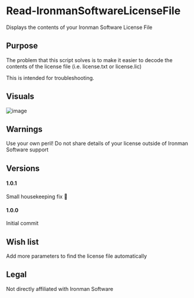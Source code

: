 # Read-IronmanSoftwareLicenseFile
 Displays the contents of your Ironman Software License File

## Purpose

The problem that this script solves is to make it easier to decode the contents of the license file (i.e. license.txt or license.lic)

This is intended for troubleshooting.

## Visuals

![image](https://user-images.githubusercontent.com/537287/168902731-bece4b5b-3c6d-440f-ab51-954c484e99fe.png)

## Warnings

Use your own peril! Do not share details of your license outside of Ironman Software support

## Versions

#### 1.0.1

Small housekeeping fix 🧹

#### 1.0.0

Initial commit

## Wish list

Add more parameters to find the license file automatically

## Legal

Not directly affiliated with Ironman Software
